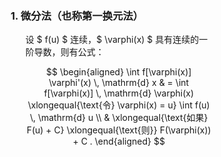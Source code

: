 <div style="float: left; width: 64%; padding: 1%;">

### 1. 微分法（也称第一换元法）

<ul>

设 $ f(u) $ 连续，$ \varphi(x) $ 具有连续的一阶导数，则有公式：

$$
\begin{aligned}
\int f[\varphi(x)] \varphi'(x) \, \mathrm{d} x & = \int f[\varphi(x)] \, \mathrm{d} \varphi(x) \xlongequal{\text{令} \varphi(x) = u} \int f(u) \, \mathrm{d} u \\
& \xlongequal{\text{如果} F(u) + C} \xlongequal{\text{则}} F(\varphi(x)) + C .
\end{aligned}
$$

</ul>
</div>
<div style="float: right; width: 26%; padding: 1%;">

</div>
<div style="clear: both;"></div>
